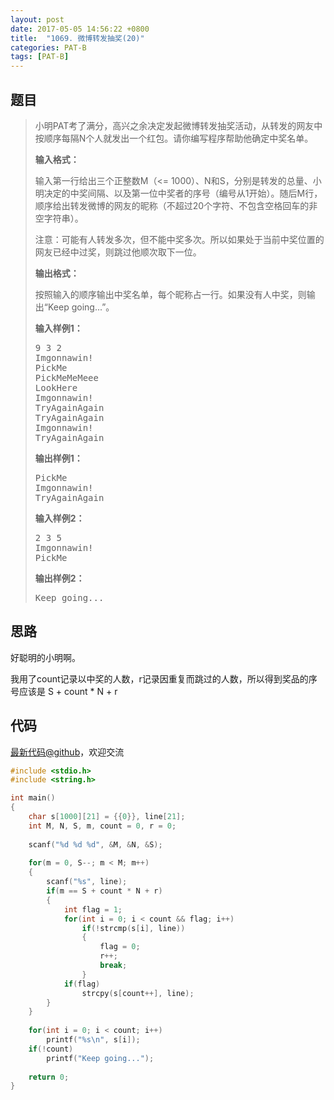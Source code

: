 ```yaml
---
layout: post
date: 2017-05-05 14:56:22 +0800
title:  "1069. 微博转发抽奖(20)"
categories: PAT-B
tags: [PAT-B]
---
```


## 题目

> <div id="problemContent">
> <p>
> 小明PAT考了满分，高兴之余决定发起微博转发抽奖活动，从转发的网友中按顺序每隔N个人就发出一个红包。请你编写程序帮助他确定中奖名单。
> </p>
> <p><b>
> 输入格式：
> </b></p>
> <p>
> 输入第一行给出三个正整数M（&lt;= 1000）、N和S，分别是转发的总量、小明决定的中奖间隔、以及第一位中奖者的序号（编号从1开始）。随后M行，顺序给出转发微博的网友的昵称（不超过20个字符、不包含空格回车的非空字符串）。
> </p>
> <p>
> 注意：可能有人转发多次，但不能中奖多次。所以如果处于当前中奖位置的网友已经中过奖，则跳过他顺次取下一位。
> </p>
> <p><b>
> 输出格式：
> </b></p>
> <p>
> 按照输入的顺序输出中奖名单，每个昵称占一行。如果没有人中奖，则输出“Keep going...”。
> </p>
> <b>输入样例1：</b><pre>
> 9 3 2
> Imgonnawin!
> PickMe
> PickMeMeMeee
> LookHere
> Imgonnawin!
> TryAgainAgain
> TryAgainAgain
> Imgonnawin!
> TryAgainAgain
> </pre>
> <b>输出样例1：</b><pre>
> PickMe
> Imgonnawin!
> TryAgainAgain
> </pre>
> <b>输入样例2：</b><pre>
> 2 3 5
> Imgonnawin!
> PickMe
> </pre>
> <b>输出样例2：</b><pre>
> Keep going...
> </pre>
> </div>

## 思路

好聪明的小明啊。

我用了count记录以中奖的人数，r记录因重复而跳过的人数，所以得到奖品的序号应该是 S + count \* N + r

## 代码

[最新代码@github](https://github.com/OliverLew/PAT/blob/master/PATBasic/1069.c)，欢迎交流
```c
#include <stdio.h>
#include <string.h>

int main()
{
    char s[1000][21] = {{0}}, line[21];
    int M, N, S, m, count = 0, r = 0;
    
    scanf("%d %d %d", &M, &N, &S);
    
    for(m = 0, S--; m < M; m++)
    {
        scanf("%s", line);
        if(m == S + count * N + r)
        {
            int flag = 1;
            for(int i = 0; i < count && flag; i++) 
                if(!strcmp(s[i], line)) 
                {
                    flag = 0; 
                    r++; 
                    break;
                }
            if(flag) 
                strcpy(s[count++], line);
        }
    }
    
    for(int i = 0; i < count; i++) 
        printf("%s\n", s[i]);
    if(!count) 
        printf("Keep going...");
    
    return 0;
}

```